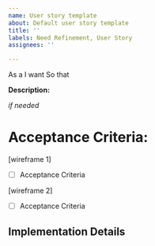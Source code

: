 ```yaml
---
name: User story template
about: Default user story template
title: ''
labels: Need Refinement, User Story
assignees: ''

---
```


As a 
I want 
So that 

**Description:**

_if needed_  

# Acceptance Criteria:


[wireframe 1]

- [ ] Acceptance Criteria 

[wireframe 2]

- [ ] Acceptance Criteria


## Implementation Details
<!-- DB, Middleware, Frontend, Tests, Documentation -->
